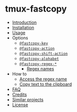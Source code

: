 # tmux-fastcopy

- [Introduction](intro.md)
- [Installation](install.md)
- [Usage](usage.md)
- Options
    - [`@fastcopy-key`](opt-key.md)
    - [`@fastcopy-action`](opt-action.md)
    - [`@fastcopy-shift-action`](opt-shift-action.md)
    - [`@fastcopy-alphabet`](opt-alphabet.md)
    - [`@fastcopy-regex-*`](opt-regex.md)
        - [Regex names](regex-names.md)
- How to
    - [Access the regex name](howto-regex-name.md)
    - [Copy text to the clipboard](howto-clipboard.md)
- [FAQ](faq.md)
- [Credits](credits.md)
- [Similar projects](similar.md)
- [License](license.md)
